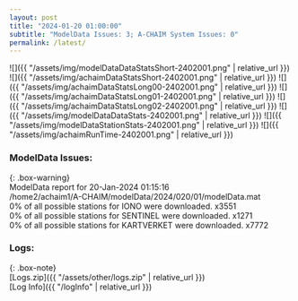```yaml
---
layout: post
title: "2024-01-20 01:00:00"
subtitle: "ModelData Issues: 3; A-CHAIM System Issues: 0"
permalink: /latest/
---
```


![]({{ "/assets/img/modelDataDataStatsShort-2402001.png" | relative_url }})
![]({{ "/assets/img/achaimDataStatsShort-2402001.png" | relative_url }})
![]({{ "/assets/img/achaimDataStatsLong00-2402001.png" | relative_url }})
![]({{ "/assets/img/achaimDataStatsLong01-2402001.png" | relative_url }})
![]({{ "/assets/img/achaimDataStatsLong02-2402001.png" | relative_url }})
![]({{ "/assets/img/modelDataDataStats-2402001.png" | relative_url }})
![]({{ "/assets/img/modelDataStationStats-2402001.png" | relative_url }})
![]({{ "/assets/img/achaimRunTime-2402001.png" | relative_url }})


### ModelData Issues:  
  
{: .box-warning}  
 ModelData report for 20-Jan-2024 01:15:16   
 /home2/achaim1/A-CHAIM/modelData/2024/020/01/modelData.mat   
 0% of all possible stations for IONO were downloaded. x3551   
 0% of all possible stations for SENTINEL were downloaded. x1271   
 0% of all possible stations for KARTVERKET were downloaded. x7772   
  


### Logs:  
  
{: .box-note}  
[Logs.zip]({{ "/assets/other/logs.zip" | relative_url }})  
[Log Info]({{ "/logInfo" | relative_url }})  
